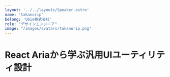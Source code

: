 ```yaml
---
layout: '../../layouts/Speaker.astro'
name: 'takanorip'
belong: 'Ubie株式会社'
role: "デザインエンジニア"
image: "/images/avatars/takanorip.png"
---
```


# React Ariaから学ぶ汎用UIユーティリティ設計	
